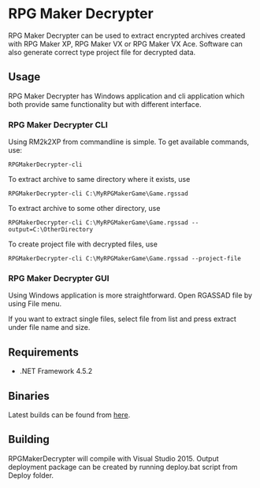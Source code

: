 # RPG Maker Decrypter

RPG Maker Decrypter can be used to extract encrypted archives created with RPG Maker XP, RPG Maker VX or RPG Maker VX Ace.
Software can also generate correct type project file for decrypted data.

## Usage

RPG Maker Decrypter has Windows application and cli application which both provide same functionality
but with different interface.

### RPG Maker Decrypter CLI

Using RM2k2XP from commandline is simple. To get available commands, use:

	RPGMakerDecrypter-cli
	
To extract archive to same directory where it exists, use

	RPGMakerDecrypter-cli C:\MyRPGMakerGame\Game.rgssad
	
To extract archive to some other directory, use

	RPGMakerDecrypter-cli C:\MyRPGMakerGame\Game.rgssad --output=C:\OtherDirectory
	
To create project file with decrypted files, use

	RPGMakerDecrypter-cli C:\MyRPGMakerGame\Game.rgssad --project-file
	
### RPG Maker Decrypter GUI
	
Using Windows application is more straightforward. Open RGASSAD file by using File menu.

If you want to extract single files, select file from list and press extract under file name and size.

## Requirements

* .NET Framework 4.5.2

## Binaries

Latest builds can be found from [here](http://uuksu.kapsi.fi/other/RPGMakerDecrypter).

## Building

RPGMakerDecrypter will compile with Visual Studio 2015. Output deployment package can be created by running deploy.bat script
from Deploy folder.
